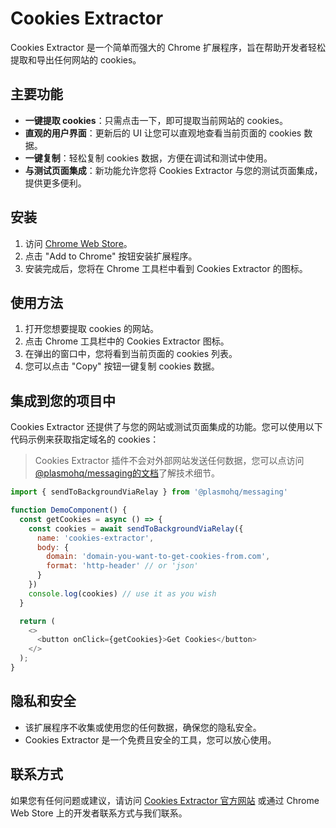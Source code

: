# Cookies Extractor

Cookies Extractor 是一个简单而强大的 Chrome 扩展程序，旨在帮助开发者轻松提取和导出任何网站的 cookies。

## 主要功能

- **一键提取 cookies**：只需点击一下，即可提取当前网站的 cookies。
- **直观的用户界面**：更新后的 UI 让您可以直观地查看当前页面的 cookies 数据。
- **一键复制**：轻松复制 cookies 数据，方便在调试和测试中使用。
- **与测试页面集成**：新功能允许您将 Cookies Extractor 与您的测试页面集成，提供更多便利。

## 安装

1. 访问 [Chrome Web Store](https://chromewebstore.google.com/detail/cookies-extractor/gdbmkehljhmfcjgbjcfaklnabeccddna)。
2. 点击 "Add to Chrome" 按钮安装扩展程序。
3. 安装完成后，您将在 Chrome 工具栏中看到 Cookies Extractor 的图标。

## 使用方法

1. 打开您想要提取 cookies 的网站。
2. 点击 Chrome 工具栏中的 Cookies Extractor 图标。
3. 在弹出的窗口中，您将看到当前页面的 cookies 列表。
4. 您可以点击 "Copy" 按钮一键复制 cookies 数据。

## 集成到您的项目中

Cookies Extractor 还提供了与您的网站或测试页面集成的功能。您可以使用以下代码示例来获取指定域名的 cookies：

> Cookies Extractor 插件不会对外部网站发送任何数据，您可以点访问[@plasmohq/messaging的文档](https://docs.plasmo.com/framework/messaging)了解技术细节。

```javascript
import { sendToBackgroundViaRelay } from '@plasmohq/messaging'

function DemoComponent() {
  const getCookies = async () => {
    const cookies = await sendToBackgroundViaRelay({
      name: 'cookies-extractor',
      body: {
        domain: 'domain-you-want-to-get-cookies-from.com',
        format: 'http-header' // or 'json'
      }
    })
    console.log(cookies) // use it as you wish
  }

  return (
    <>
      <button onClick={getCookies}>Get Cookies</button>
    </>
  );
}
```

## 隐私和安全

- 该扩展程序不收集或使用您的任何数据，确保您的隐私安全。
- Cookies Extractor 是一个免费且安全的工具，您可以放心使用。

## 联系方式

如果您有任何问题或建议，请访问 [Cookies Extractor 官方网站](https://cookies-extractor.chekun.me/) 或通过 Chrome Web Store 上的开发者联系方式与我们联系。